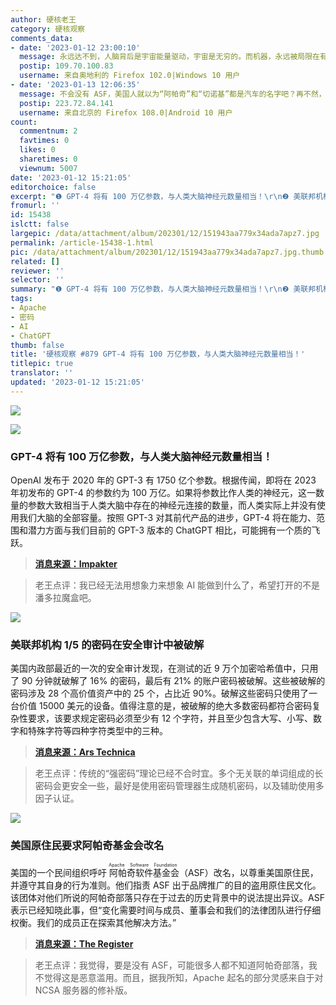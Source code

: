 ```yaml
---
author: 硬核老王
category: 硬核观察
comments_data:
- date: '2023-01-12 23:00:10'
  message: 永远达不到，人脑背后是宇宙能量驱动，宇宙是无穷的。而机器，永远被局限在有限的功率里。
  postip: 109.70.100.83
  username: 来自奥地利的 Firefox 102.0|Windows 10 用户
- date: '2023-01-13 12:06:35'
  message: 不会没有 ASF，美国人就以为“阿帕奇”和“切诺基”都是汽车的名字吧？再不然，AH-64 ”阿帕奇“武装直升机总听说过吧？就没有人考虑过”阿帕奇“这个名字是从哪来的？
  postip: 223.72.84.141
  username: 来自北京的 Firefox 108.0|Android 10 用户
count:
  commentnum: 2
  favtimes: 0
  likes: 0
  sharetimes: 0
  viewnum: 5007
date: '2023-01-12 15:21:05'
editorchoice: false
excerpt: "❶ GPT-4 将有 100 万亿参数，与人类大脑神经元数量相当！\r\n❷ 美联邦机构 1/5 的密码在安全审计中被破解\r\n❸ 美国原住民要求阿帕奇基金会改名"
fromurl: ''
id: 15438
islctt: false
largepic: /data/attachment/album/202301/12/151943aa779x34ada7apz7.jpg
permalink: /article-15438-1.html
pic: /data/attachment/album/202301/12/151943aa779x34ada7apz7.jpg.thumb.jpg
related: []
reviewer: ''
selector: ''
summary: "❶ GPT-4 将有 100 万亿参数，与人类大脑神经元数量相当！\r\n❷ 美联邦机构 1/5 的密码在安全审计中被破解\r\n❸ 美国原住民要求阿帕奇基金会改名"
tags:
- Apache
- 密码
- AI
- ChatGPT
thumb: false
title: '硬核观察 #879 GPT-4 将有 100 万亿参数，与人类大脑神经元数量相当！'
titlepic: true
translator: ''
updated: '2023-01-12 15:21:05'
---
```


![](/data/attachment/album/202301/12/151943aa779x34ada7apz7.jpg)


![](/data/attachment/album/202301/12/151953w44ofgied400lpad.jpg)


### GPT-4 将有 100 万亿参数，与人类大脑神经元数量相当！


OpenAI 发布于 2020 年的 GPT-3 有 1750 亿个参数。根据传闻，即将在 2023 年初发布的 GPT-4 的参数约为 100 万亿。如果将参数比作人类的神经元，这一数量的参数大致相当于人类大脑中存在的神经元连接的数量，而人类实际上并没有使用我们大脑的全部容量。按照 GPT-3 对其前代产品的进步，GPT-4 将在能力、范围和潜力方面与我们目前的 GPT-3 版本的 ChatGPT 相比，可能拥有一个质的飞跃。



> 
> **[消息来源：Impakter](https://impakter.com/chatgpt-poised-for-upgrade-it-could-become-as-complex-as-the-human-brain/)**
> 
> 
> 



> 
> 老王点评：我已经无法用想象力来想象 AI 能做到什么了，希望打开的不是潘多拉魔盒吧。
> 
> 
> 


![](/data/attachment/album/202301/12/152001xuy4weqd8jw899dn.jpg)


### 美联邦机构 1/5 的密码在安全审计中被破解


美国内政部最近的一次的安全审计发现，在测试的近 9 万个加密哈希值中，只用了 90 分钟就破解了 16% 的密码，最后有 21% 的账户密码被破解。这些被破解的密码涉及 28 个高价值资产中的 25 个，占比近 90%。破解这些密码只使用了一台价值 15000 美元的设备。值得注意的是，被破解的绝大多数密码都符合密码复杂性要求，该要求规定密码必须至少有 12 个字符，并且至少包含大写、小写、数字和特殊字符等四种字符类型中的三种。



> 
> **[消息来源：Ars Technica](https://arstechnica.com/information-technology/2023/01/a-fifth-of-passwords-used-by-federal-agency-cracked-in-security-audit/)**
> 
> 
> 



> 
> 老王点评：传统的“强密码”理论已经不合时宜。多个无关联的单词组成的长密码会更安全一些，最好是使用密码管理器生成随机密码，以及辅助使用多因子认证。
> 
> 
> 


![](/data/attachment/album/202301/12/152015y5e4id5rcgxpng6r.jpg)


### 美国原住民要求阿帕奇基金会改名


美国的一个民间组织呼吁<ruby> 阿帕奇软件基金会 <rt>  Apache Software Foundation </rt></ruby>（ASF）改名，以尊重美国原住民，并遵守其自身的行为准则。他们指责 ASF 出于品牌推广的目的盗用原住民文化。该团体对他们所说的阿帕奇部落只存在于过去的历史背景中的说法提出异议。ASF 表示已经知晓此事，但“变化需要时间与成员、董事会和我们的法律团队进行仔细权衡。我们的成员正在探索其他解决方法。”



> 
> **[消息来源：The Register](https://www.theregister.com/2023/01/11/native_american_apache_software_foundation/)**
> 
> 
> 



> 
> 老王点评：我觉得，要是没有 ASF，可能很多人都不知道阿帕奇部落，我不觉得这是恶意滥用。而且，据我所知，Apache 起名的部分灵感来自于对 NCSA 服务器的修补版。
> 
> 
>